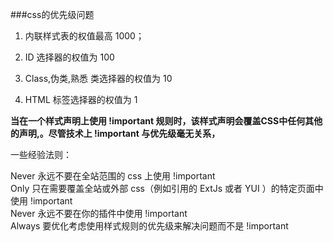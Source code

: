 ###css的优先级问题

1.  内联样式表的权值最高 1000；

2.  ID 选择器的权值为 100

3.  Class,伪类,熟悉 类选择器的权值为 10

4.  HTML 标签选择器的权值为 1

**当在一个样式声明上使用 !important 规则时，该样式声明会覆盖CSS中任何其他的声明,。尽管技术上 !important 与优先级毫无关系，**

一些经验法则：

Never 永远不要在全站范围的 css 上使用 !important  
Only 只在需要覆盖全站或外部 css（例如引用的 ExtJs 或者 YUI ）的特定页面中使用 !important   
Never 永远不要在你的插件中使用 !important  
Always 要优化考虑使用样式规则的优先级来解决问题而不是 !important  